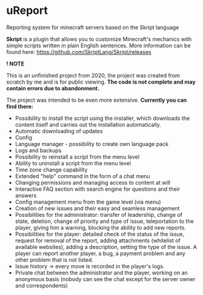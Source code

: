 # uReport
Reporting system for minecraft servers based on the Skript language

**Skript** is a plugin that allows you to customize Minecraft's mechanics with simple scripts written in plain English sentences.
More information can be found here: https://github.com/SkriptLang/Skript/releases

**! NOTE**

This is an unfinished project from 2020,
the project was created from scratch by me and is for public viewing.
**The code is not complete and may contain errors due to abandonment.**

The project was intended to be even more extensive. **Currently you can find there:**
- Possibility to install the script using the installer, which downloads the content itself and carries out the installation automatically.
- Automatic downloading of updates
- Config
- Language manager - possibility to create own language pack
- Logs and backups
- Possibility to reinstall a script from the menu level
- Ability to uninstall a script from the menu level
- Time zone change capability
- Extended "help" command in the form of a chat menu
- Changing permissions and managing access to content at will
- Interactive FAQ section with search engine for questions and their answers
- Config management menu from the game level (via menu)
- Creation of new issues and their easy and seamless management
- Possibilities for the administrator: transfer of leadership, change of state, deletion, change of priority and type of issue, teleportation to the player, giving him a warning, blocking the ability to add new reports.
- Possibilities for the player: detailed check of the status of the issue, request for removal of the report, adding attachments (whitelist of available websites), adding a description, setting the type of the issue. A player can report another player, a bug, a payment problem and any other problem that is not listed.
- Issue history -> every move is recorded in the player's logs.
- Private chat between the administrator and the player, working on an anonymous basis (nobody can see the chat except for the server owner and correspondents)
